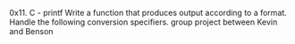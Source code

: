 0x11. C - printf
Write a function that produces output according to a format.
Handle the following conversion specifiers.
group project between Kevin and Benson
